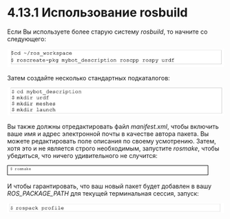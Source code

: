 # 4.13.1 Использование rosbuild

Если Вы используете более старую систему _rosbuild_, то начните со следующего:

![](../.gitbook/assets/image%20%2869%29.jpeg)

Затем создайте несколько стандартных подкаталогов:

![](../.gitbook/assets/image%20%2885%29.jpeg)

Вы также должны отредактировать файл _manifest.xml_, чтобы включить ваше имя и адрес электронной почты в качестве автора пакета. Вы можете редактировать поле описания по своему усмотрению. Затем, хотя это и не является строго необходимым, запустите _rosmake_, чтобы убедиться, что ничего удивительного не случится:

![](../.gitbook/assets/image%20%2857%29.png)

И чтобы гарантировать, что ваш новый пакет будет добавлен в вашу _ROS\_PACKAGE\_PATH_ для текущей терминальная сессия, запуск:

![](../.gitbook/assets/image%20%2882%29.jpeg)








